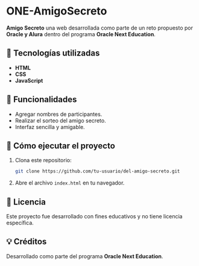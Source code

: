 # ONE-AmigoSecreto

**Amigo Secreto** una web desarrollada como parte de un reto propuesto por **Oracle y Alura** dentro del programa **Oracle Next Education**.

## 🚀 Tecnologías utilizadas
- **HTML**
- **CSS**
- **JavaScript**

## 🎯 Funcionalidades
- Agregar nombres de participantes.
- Realizar el sorteo del amigo secreto.
- Interfaz sencilla y amigable.

## 📌 Cómo ejecutar el proyecto
1. Clona este repositorio:
   ```bash
   git clone https://github.com/tu-usuario/del-amigo-secreto.git
   ```
2. Abre el archivo `index.html` en tu navegador.

## 📜 Licencia
Este proyecto fue desarrollado con fines educativos y no tiene licencia específica.

## 💡 Créditos
Desarrollado como parte del programa **Oracle Next Education**.

